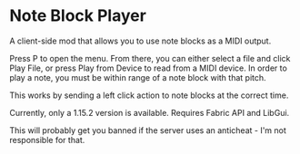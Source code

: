 # Note Block Player
A client-side mod that allows you to use note blocks as a MIDI output.

Press P to open the menu.
From there, you can either select a file and click Play File, or press Play from Device to read from a MIDI device.
In order to play a note, you must be within range of a note block with that pitch.

This works by sending a left click action to note blocks at the correct time.

Currently, only a 1.15.2 version is available.
Requires Fabric API and LibGui.

This will probably get you banned if the server uses an anticheat - I'm not responsible for that.
